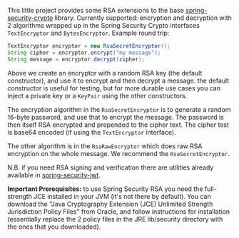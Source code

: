 This little project provides some RSA extensions to the base
[spring-security-crypto](https://github.com/spring-projects/spring-security/tree/master/crypto)
library. Currently supported: encryption and decryption with 2
algorithms wrapped up in the Spring Security Crypto interfaces
`TextEncryptor` and `BytesEncryptor`. Example round trip:

```java
TextEncryptor encryptor = new RsaSecretEncryptor();
String cipher = encryptor.encrypt("my message");
String message = encryptor.decrypt(cipher);
```

Above we create an encryptor with a random RSA key (the default
constructor), and use it to encrypt and then decrypt a message. the
default constructor is useful for testing, but for more durable use
cases you can inject a private key or a `KeyPair` using the other
constructors.

The encryption algorithm in the `RsaSecretEncryptor` is to generate a
random 16-byte password, and use that to encrypt the message. The
password is then itself RSA encrypted and prepended to the cipher
text. The cipher test is base64 encoded (if using the `TextEncryptor`
interface).

The other algorithm is in the `RsaRawEncryptor` which does raw RSA
encryption on the whole message. We recommend the
`RsaSecretEncryptor`.

N.B. if you need RSA signing and verification there are utilities
already available in
[spring-security-jwt](https://github.com/spring-projects/spring-security-oauth/tree/master/spring-security-jwt).

**Important Prerequisites:** to use Spring Security RSA
you need the full-strength JCE installed in your JVM (it's not there by default).
You can download the "Java Cryptography Extension (JCE) Unlimited Strength Jurisdiction Policy Files"
from Oracle, and follow instructions for installation (essentially replace the 2 policy files
in the JRE lib/security directory with the ones that you downloaded).
